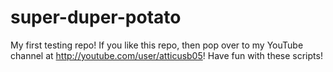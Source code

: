 # super-duper-potato
My first testing repo! If you like this repo, then pop over to my YouTube channel at http://youtube.com/user/atticusb05!
Have fun with these scripts!

